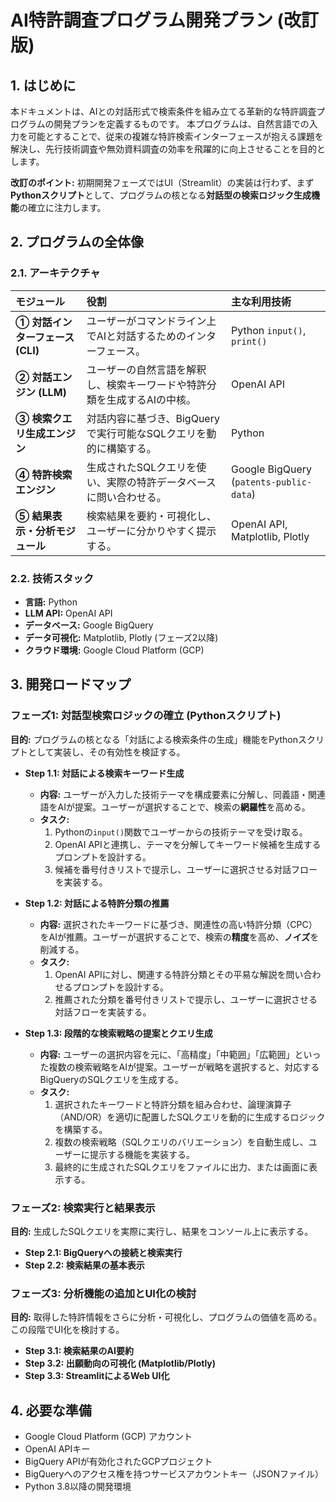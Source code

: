 # AI特許調査プログラム開発プラン (改訂版)

## 1. はじめに

本ドキュメントは、AIとの対話形式で検索条件を組み立てる革新的な特許調査プログラムの開発プランを定義するものです。
本プログラムは、自然言語での入力を可能とすることで、従来の複雑な特許検索インターフェースが抱える課題を解決し、先行技術調査や無効資料調査の効率を飛躍的に向上させることを目的とします。

**改訂のポイント:**
初期開発フェーズではUI（Streamlit）の実装は行わず、まず**Pythonスクリプト**として、プログラムの核となる**対話型の検索ロジック生成機能**の確立に注力します。

## 2. プログラムの全体像

### 2.1. アーキテクチャ

| モジュール | 役割 | 主な利用技術 |
| :--- | :--- | :--- |
| **① 対話インターフェース (CLI)** | ユーザーがコマンドライン上でAIと対話するためのインターフェース。 | Python `input()`, `print()` |
| **② 対話エンジン (LLM)** | ユーザーの自然言語を解釈し、検索キーワードや特許分類を生成するAIの中核。 | OpenAI API |
| **③ 検索クエリ生成エンジン** | 対話内容に基づき、BigQueryで実行可能なSQLクエリを動的に構築する。 | Python |
| **④ 特許検索エンジン** | 生成されたSQLクエリを使い、実際の特許データベースに問い合わせる。 | Google BigQuery (`patents-public-data`) |
| **⑤ 結果表示・分析モジュール** | 検索結果を要約・可視化し、ユーザーに分かりやすく提示する。 | OpenAI API, Matplotlib, Plotly |

### 2.2. 技術スタック

- **言語:** Python
- **LLM API:** OpenAI API
- **データベース:** Google BigQuery
- **データ可視化:** Matplotlib, Plotly (フェーズ2以降)
- **クラウド環境:** Google Cloud Platform (GCP)

## 3. 開発ロードマップ

### フェーズ1: 対話型検索ロジックの確立 (Pythonスクリプト)

**目的:** プログラムの核となる「対話による検索条件の生成」機能をPythonスクリプトとして実装し、その有効性を検証する。

- **Step 1.1: 対話による検索キーワード生成**
    - **内容:** ユーザーが入力した技術テーマを構成要素に分解し、同義語・関連語をAIが提案。ユーザーが選択することで、検索の**網羅性**を高める。
    - **タスク:**
        1. Pythonの`input()`関数でユーザーからの技術テーマを受け取る。
        2. OpenAI APIと連携し、テーマを分解してキーワード候補を生成するプロンプトを設計する。
        3. 候補を番号付きリストで提示し、ユーザーに選択させる対話フローを実装する。

- **Step 1.2: 対話による特許分類の推薦**
    - **内容:** 選択されたキーワードに基づき、関連性の高い特許分類（CPC）をAIが推薦。ユーザーが選択することで、検索の**精度**を高め、**ノイズ**を削減する。
    - **タスク:**
        1. OpenAI APIに対し、関連する特許分類とその平易な解説を問い合わせるプロンプトを設計する。
        2. 推薦された分類を番号付きリストで提示し、ユーザーに選択させる対話フローを実装する。

- **Step 1.3: 段階的な検索戦略の提案とクエリ生成**
    - **内容:** ユーザーの選択内容を元に、「高精度」「中範囲」「広範囲」といった複数の検索戦略をAIが提案。ユーザーが戦略を選択すると、対応するBigQueryのSQLクエリを生成する。
    - **タスク:**
        1. 選択されたキーワードと特許分類を組み合わせ、論理演算子（AND/OR）を適切に配置したSQLクエリを動的に生成するロジックを構築する。
        2. 複数の検索戦略（SQLクエリのバリエーション）を自動生成し、ユーザーに提示する機能を実装する。
        3. 最終的に生成されたSQLクエリをファイルに出力、または画面に表示する。

### フェーズ2: 検索実行と結果表示

**目的:** 生成したSQLクエリを実際に実行し、結果をコンソール上に表示する。

- **Step 2.1: BigQueryへの接続と検索実行**
- **Step 2.2: 検索結果の基本表示**

### フェーズ3: 分析機能の追加とUI化の検討

**目的:** 取得した特許情報をさらに分析・可視化し、プログラムの価値を高める。この段階でUI化を検討する。

- **Step 3.1: 検索結果のAI要約**
- **Step 3.2: 出願動向の可視化 (Matplotlib/Plotly)**
- **Step 3.3: StreamlitによるWeb UI化**

## 4. 必要な準備

- Google Cloud Platform (GCP) アカウント
- OpenAI APIキー
- BigQuery APIが有効化されたGCPプロジェクト
- BigQueryへのアクセス権を持つサービスアカウントキー（JSONファイル）
- Python 3.8以降の開発環境